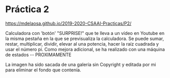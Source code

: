 # Práctica 2
https://mdelaosa.github.io/2019-2020-CSAAI-Practicas/P2/

Calculadora con 'botón' "SURPRISE!" que te lleva a un vídeo en Youtube en la
misma pestaña en la que se previsualiza la calculadora.
Se puede sumar, restar, multiplicar, dividir, elevar al una potencia, hacer la
raíz cuadrada y usar el número pi.
Como mejora adicional, se ha realizado con una máquina de estados -- PROXIMAMENTE

La imagen ha sido sacada de una galería sin Copyright y editada por mi para
eliminar el fondo que contenía.
